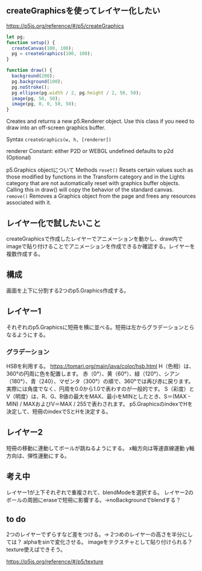 ## createGraphicsを使ってレイヤー化したい
https://p5js.org/reference/#/p5/createGraphics

```js
let pg;
function setup() {
  createCanvas(100, 100);
  pg = createGraphics(100, 100);
}

function draw() {
  background(200);
  pg.background(100);
  pg.noStroke();
  pg.ellipse(pg.width / 2, pg.height / 2, 50, 50);
  image(pg, 50, 50);
  image(pg, 0, 0, 50, 50);
}
```

Creates and returns a new p5.Renderer object. Use this class if you need to draw into an off-screen graphics buffer.

Syntax
`createGraphics(w, h, [renderer])`

renderer Constant: either P2D or WEBGL undefined defaults to p2d (Optional)

p5.Graphics objectについて
Methods
`reset()`
Resets certain values such as those modified by functions in the Transform category and in the Lights category that are not automatically reset with graphics buffer objects. Calling this in draw() will copy the behavior of the standard canvas.
`remove()`
Removes a Graphics object from the page and frees any resources associated with it.

## レイヤー化で試したいこと
createGraphicsで作成したレイヤーでアニメーションを動かし、draw内でimageで貼り付けることでアニメーションを作成できるか確認する。レイヤーを複数作成する。

## 構成
画面を上下に分割する2つのp5.Graphics作成する。


## レイヤー1
それぞれのp5.Graphicsに短冊を横に並べる。短冊は左からグラデーションとらなるようにする。

### グラデーション
HSBを利用する。
https://tomari.org/main/java/color/hsb.html
H（色相）は、360°の円周に色を配置します。
赤（0°）、黄（60°）、緑（120°）、シアン（180°）、青（240）、マゼンタ（300°）の順で、360°では再び赤に戻ります。
実際には角度でなく、円周を0.0から1.0で表わすのが一般的です。
S（彩度）とV（明度）は、R、G、B値の最大をMAX、最小をMINとしたとき、S＝(MAX - MIN) / MAXおよびV＝MAX / 255で表わされます。
p5.GraphicsのindexでHを決定して、短冊のindexでSとHを決定する。

## レイヤー2
短冊の移動に連動してボールが跳ねるようにする。
x軸方向は等速直線運動
y軸方向は、弾性運動にする。

## 考え中
レイヤー1が上下それぞれで重複されて、blendModeを選択する。
レイヤー2のボールの周囲にeraseで短冊に影響する。→noBackgroundでblendする？

## to do
2つのレイヤーでずらすなど差をつける。→ 2つめのレイヤーの高さを半分にしては？
alphaをsinで変化させる。
imageをテクスチャとして貼り付けられる？
texture使えばできそう。

https://p5js.org/reference/#/p5/texture
